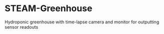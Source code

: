 # STEAM-Greenhouse
Hydroponic greenhouse with time-lapse camera and monitor for outputting sensor readouts
